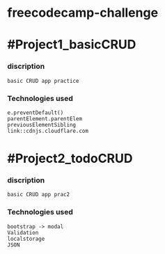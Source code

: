 # freecodecamp-challenge
# #Project1_basicCRUD
### discription
    basic CRUD app practice
### Technologies used 
    e.preventDefault()
    parentElement.parentElem
    previousElementSibling
    link::cdnjs.cloudflare.com

# #Project2_todoCRUD
### discription
    basic CRUD app prac2
### Technologies used
    bootstrap -> modal
    Validation
    localstorage
    JSON
